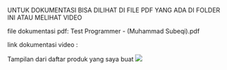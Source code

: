<p>UNTUK DOKUMENTASI BISA DILIHAT DI FILE PDF YANG ADA DI FOLDER INI ATAU MELIHAT VIDEO</p>

file dokumentasi pdf: Test Programmer - (Muhammad Subeqi).pdf

link dokumentasi video :

Tampilan dari daftar produk yang saya buat
<img src="app.png">
